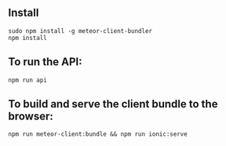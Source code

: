 
## Install

```
sudo npm install -g meteor-client-bundler
npm install
```

## To run the API:

```
npm run api
```

## To build and serve the client bundle to the browser:
```
npm run meteor-client:bundle && npm run ionic:serve
```
